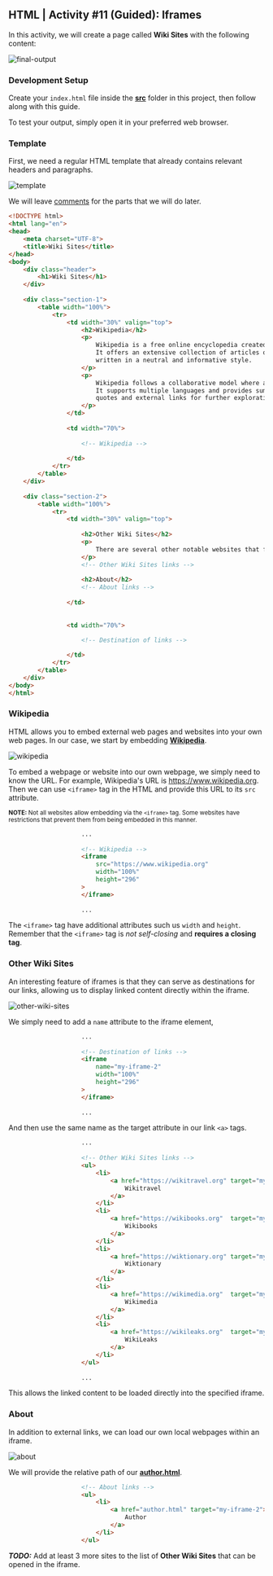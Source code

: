 ## HTML | Activity #11 (Guided): Iframes
In this activity, we will create a page called **Wiki Sites** with the following content:

![final-output](assets/html-11--01-final-output.jpg)


### Development Setup
Create your `index.html` file inside the [**src**](/src) folder in this project,
then follow along with this guide.

To test your output, simply open it in your preferred web browser.


### Template
First, we need a regular HTML template that already contains relevant headers and paragraphs.

![template](assets/html-11--02-template.jpg)

We will leave [comments](https://www.w3schools.com/html/html_comments.asp) for the parts that we will do later.

```html
<!DOCTYPE html>
<html lang="en">
<head>
    <meta charset="UTF-8">
    <title>Wiki Sites</title>
</head>
<body>
    <div class="header">
        <h1>Wiki Sites</h1>
    </div>
    
    <div class="section-1">
        <table width="100%">
            <tr>
                <td width="30%" valign="top">
                    <h2>Wikipedia</h2>
                    <p>
                        Wikipedia is a free online encyclopedia created and maintained by volunteers around the world.
                        It offers an extensive collection of articles on various topics,
                        written in a neutral and informative style.
                    </p>
                    <p>
                        Wikipedia follows a collaborative model where anyone can contribute and edit articles.
                        It supports multiple languages and provides summaries,
                        quotes and external links for further exploration.
                    </p>
                </td>
    
                <td width="70%">
    
                    <!-- Wikipedia -->
    
                </td>
            </tr>
        </table>
    </div>
    
    <div class="section-2">
        <table width="100%">
            <tr>
                <td width="30%" valign="top">
    
                    <h2>Other Wiki Sites</h2>
                    <p>
                        There are several other notable websites that follow a similar model of user-generated content and collaborative editing.
                    </p>
                    <!-- Other Wiki Sites links -->
    
                    <h2>About</h2>
                    <!-- About links -->
    
                </td>
    
    
                <td width="70%">

                    <!-- Destination of links -->
    
                </td>
            </tr>
        </table>
    </div>
</body>
</html>
```


### Wikipedia
HTML allows you to embed external web pages and websites
into your own web pages. In our case,
we start by embedding [**Wikipedia**](https://www.wikipedia.org).

![wikipedia](assets/html-11--03-wikipedia.jpg)


To embed a webpage or website into our own webpage,
we simply need to know the URL.
For example, Wikipedia's URL is <https://www.wikipedia.org>.
Then we can use `<iframe>` tag in the HTML and provide this URL to its `src` attribute.

<small>
    <b>NOTE: </b>
    Not all websites allow embedding via the <code>&lt;iframe&gt;</code> tag.
    Some websites have restrictions that prevent them from being embedded in this manner.
    <br>
</small>

```html
                    ...
                    
                    <!-- Wikipedia -->
                    <iframe
                        src="https://www.wikipedia.org"
                        width="100%"
                        height="296"
                    >
                    </iframe>
                    
                    ...
```

The `<iframe>` tag have additional attributes such us `width` and `height`.
Remember that the `<iframe>` tag is *not self-closing* and **requires a closing tag**.


### Other Wiki Sites
An interesting feature of iframes is that they can serve as destinations for our links,
allowing us to display linked content directly within the iframe.

![other-wiki-sites](assets/html-11--04-other-wiki-sites.jpg)

We simply need to add a `name` attribute to the iframe element,

```html
                    ...
                    
                    <!-- Destination of links -->
                    <iframe
                        name="my-iframe-2"
                        width="100%"
                        height="296"
                    >
                    </iframe>
                    
                    ...
```

And then use the same name as the target attribute in our link `<a>` tags.

```html
                    ...
                    
                    <!-- Other Wiki Sites links -->
                    <ul>
                        <li>
                            <a href="https://wikitravel.org" target="my-iframe-2">
                                Wikitravel
                            </a>
                        </li>
                        <li>
                            <a href="https://wikibooks.org"  target="my-iframe-2">
                                Wikibooks
                            </a>
                        </li>
                        <li>
                            <a href="https://wiktionary.org" target="my-iframe-2">
                                Wiktionary
                            </a>
                        </li>
                        <li>
                            <a href="https://wikimedia.org"  target="my-iframe-2">
                                Wikimedia
                            </a>
                        </li>
                        <li>
                            <a href="https://wikileaks.org"  target="my-iframe-2">
                                WikiLeaks
                            </a>
                        </li>
                    </ul>
                    
                    ...
```

This allows the linked content to be loaded directly into the specified iframe.


### About
In addition to external links, we can load our own local webpages within an iframe.

![about](assets/html-11--05-about.jpg)

We will provide the relative path of our
[**author.html**](/src/author.html).

```html
                    <!-- About links -->
                    <ul>
                        <li>
                            <a href="author.html" target="my-iframe-2">
                                Author
                            </a>
                        </li>
                    </ul>
```

***TODO:***
Add at least 3 more sites to the list of **Other Wiki Sites**
that can be opened in the iframe. 
